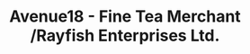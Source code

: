 ---
title: "Avenue18 - Fine Tea Merchant /Rayfish Enterprises Ltd."
url: /richmond/avenue18-fine-tea-merchant-rayfish-enterprises-ltd/
shop: Tee
---
